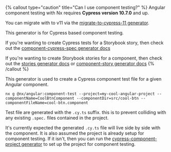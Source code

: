 {% callout type="caution" title="Can I use component testing?" %}
Angular component testing with Nx requires **Cypress version 10.7.0** and up.

You can migrate with to v11 via the [migrate-to-cypress-11 generator](/packages/cypress/generators/migrate-to-cypress-11).

This generator is for Cypress based component testing.

If you're wanting to create Cypress tests for a Storybook story, then check out the [component-cypress-spec generator docs](/packages/angular/generators/component-cypress-spec)

If you're wanting to create Storybook stories for a component, then check out the [stories generator docs](/packages/angular/generators/stories) or [component-story generator docs](/packages/angular/generators/component-cypress-spec)
{% /callout %}

This generator is used to create a Cypress component test file for a given Angular component.

```shell
nx g @nx/angular:component-test --project=my-cool-angular-project --componentName=CoolBtnComponent --componentDir=src/cool-btn --componentFileName=cool-btn.component
```

Test file are generated with the `.cy.ts` suffix. this is to prevent colliding with any existing `.spec.` files contained in the project.

It's currently expected the generated `.cy.ts` file will live side by side with the component. It is also assumed the project is already setup for component testing. If it isn't, then you can run the [cypress-component-project generator](/packages/angular/generators/cypress-component-configuration) to set up the project for component testing.
